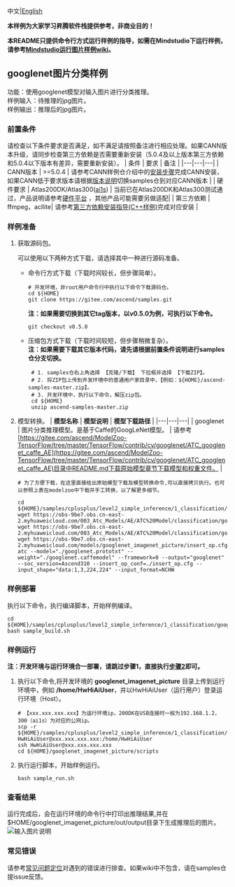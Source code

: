 中文|[English](README.md)

**本样例为大家学习昇腾软件栈提供参考，非商业目的！**

**本README只提供命令行方式运行样例的指导，如需在Mindstudio下运行样例，请参考[Mindstudio运行图片样例wiki](https://gitee.com/ascend/samples/wikis/Mindstudio%E8%BF%90%E8%A1%8C%E5%9B%BE%E7%89%87%E6%A0%B7%E4%BE%8B?sort_id=3164874)。**

## googlenet图片分类样例
功能：使用googlenet模型对输入图片进行分类推理。    
样例输入：待推理的jpg图片。    
样例输出：推理后的jpg图片。   

### 前置条件
请检查以下条件要求是否满足，如不满足请按照备注进行相应处理。如果CANN版本升级，请同步检查第三方依赖是否需要重新安装（5.0.4及以上版本第三方依赖和5.0.4以下版本有差异，需要重新安装）。
| 条件 | 要求 | 备注 |
|---|---|---|
| CANN版本 | >=5.0.4 | 请参考CANN样例仓介绍中的[安装步骤](https://gitee.com/ascend/samples#%E5%AE%89%E8%A3%85)完成CANN安装，如果CANN低于要求版本请根据[版本说明](https://gitee.com/ascend/samples/blob/master/README_CN.md#%E7%89%88%E6%9C%AC%E8%AF%B4%E6%98%8E)切换samples仓到对应CANN版本 |
| 硬件要求 | Atlas200DK/Atlas300([ai1s](https://support.huaweicloud.com/productdesc-ecs/ecs_01_0047.html#ecs_01_0047__section78423209366))  | 当前已在Atlas200DK和Atlas300测试通过，产品说明请参考[硬件平台](https://ascend.huawei.com/zh/#/hardware/product) ，其他产品可能需要另做适配|
| 第三方依赖 | ffmpeg，acllite| 请参考[第三方依赖安装指导(C++样例)](../../../environment)完成对应安装 |

### 样例准备
1. 获取源码包。

   可以使用以下两种方式下载，请选择其中一种进行源码准备。   
    - 命令行方式下载（下载时间较长，但步骤简单）。
       ```    
       # 开发环境，非root用户命令行中执行以下命令下载源码仓。    
       cd ${HOME}     
       git clone https://gitee.com/ascend/samples.git
       ```
       **注：如果需要切换到其它tag版本，以v0.5.0为例，可执行以下命令。**
       ```
       git checkout v0.5.0
       ```   
    - 压缩包方式下载（下载时间较短，但步骤稍微复杂）。   
       **注：如果需要下载其它版本代码，请先请根据前置条件说明进行samples仓分支切换。**   
       ``` 
        # 1. samples仓右上角选择 【克隆/下载】 下拉框并选择 【下载ZIP】。    
        # 2. 将ZIP包上传到开发环境中的普通用户家目录中，【例如：${HOME}/ascend-samples-master.zip】。     
        # 3. 开发环境中，执行以下命令，解压zip包。     
        cd ${HOME}    
        unzip ascend-samples-master.zip
        ```

2. 模型转换。
    |  **模型名称**  |  **模型说明**  |  **模型下载路径**  |
    |---|---|---|
    |  googlenet |  图片分类推理模型。是基于Caffe的GoogLeNet模型。 |  请参考[https://gitee.com/ascend/ModelZoo-TensorFlow/tree/master/TensorFlow/contrib/cv/googlenet/ATC_googlenet_caffe_AE](https://gitee.com/ascend/ModelZoo-TensorFlow/tree/master/TensorFlow/contrib/cv/googlenet/ATC_googlenet_caffe_AE)目录中README.md下载原始模型章节下载模型和权重文件。 |
    ```
    # 为了方便下载，在这里直接给出原始模型下载及模型转换命令,可以直接拷贝执行。也可以参照上表在modelzoo中下载并手工转换，以了解更多细节。     
    
    cd ${HOME}/samples/cplusplus/level2_simple_inference/1_classification/googlenet_imagenet_picture/model    
    wget https://obs-9be7.obs.cn-east-2.myhuaweicloud.com/003_Atc_Models/AE/ATC%20Model/classification/googlenet.caffemodel    
    wget https://obs-9be7.obs.cn-east-2.myhuaweicloud.com/003_Atc_Models/AE/ATC%20Model/classification/googlenet.prototxt
    wget https://obs-9be7.obs.cn-east-2.myhuaweicloud.com/models/googlenet_imagenet_picture/insert_op.cfg
    atc --model="./googlenet.prototxt" --weight="./googlenet.caffemodel" --framework=0 --output="googlenet" --soc_version=Ascend310 --insert_op_conf=./insert_op.cfg --input_shape="data:1,3,224,224" --input_format=NCHW
    ```

### 样例部署
执行以下命令，执行编译脚本，开始样例编译。   
```
cd ${HOME}/samples/cplusplus/level2_simple_inference/1_classification/googlenet_imagenet_picture/scripts    
bash sample_build.sh
```

### 样例运行
**注：开发环境与运行环境合一部署，请跳过步骤1，直接执行[步骤2](#step_2)即可。**   

1. 执行以下命令,将开发环境的 **googlenet_imagenet_picture** 目录上传到运行环境中，例如 **/home/HwHiAiUser**，并以HwHiAiUser（运行用户）登录运行环境（Host）。    
    ```
    # 【xxx.xxx.xxx.xxx】为运行环境ip，200DK在USB连接时一般为192.168.1.2，300（ai1s）为对应的公网ip。
    scp -r ${HOME}/samples/cplusplus/level2_simple_inference/1_classification/googlenet_imagenet_picture HwHiAiUser@xxx.xxx.xxx.xxx:/home/HwHiAiUser    
    ssh HwHiAiUser@xxx.xxx.xxx.xxx     
    cd ${HOME}/googlenet_imagenet_picture/scripts
    ```

2. <a name="step_2"></a>执行运行脚本，开始样例运行。         
    ```
    bash sample_run.sh
    ```


### 查看结果
运行完成后，会在运行环境的命令行中打印出推理结果,并在$HOME/googlenet_imagenet_picture/out/output目录下生成推理后的图片。
![输入图片说明](https://images.gitee.com/uploads/images/2021/1028/111540_cdbfc619_8083019.png "微信图片_20211028111126.png")

### 常见错误
请参考[常见问题定位](https://gitee.com/ascend/samples/wikis/%E5%B8%B8%E8%A7%81%E9%97%AE%E9%A2%98%E5%AE%9A%E4%BD%8D/%E4%BB%8B%E7%BB%8D)对遇到的错误进行排查。如果wiki中不包含，请在samples仓提issue反馈。